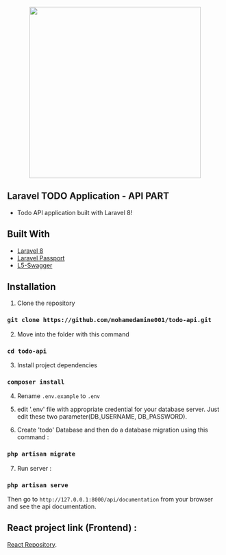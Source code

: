 <p align="center"><a href="https://laravel.com" target="_blank"><img src="https://raw.githubusercontent.com/laravel/art/master/logo-lockup/5%20SVG/2%20CMYK/1%20Full%20Color/laravel-logolockup-cmyk-red.svg" width="400"></a></p>



## Laravel TODO Application - API PART
* Todo API application built with Laravel 8!

## Built With
* [Laravel 8 ](https://laravel.com/)
* [Laravel Passport](https://laravel.com/docs/8.x/passport)
* [L5-Swagger](https://github.com/DarkaOnLine/L5-Swagger)

## Installation
1. Clone the repository

### `git clone https://github.com/mohamedamine001/todo-api.git`

2. Move into the folder with this command

### `cd todo-api`

3. Install project dependencies

### `composer install`

4. Rename `.env.example` to `.env` 

5. edit '.env' file with appropriate credential for your database server. Just edit these two parameter(DB_USERNAME, DB_PASSWORD).   

6. Create 'todo' Database and then do a database migration using this command : 

### `php artisan migrate`

7. Run server : 

### `php artisan serve`

Then go to `http://127.0.0.1:8000/api/documentation` from your browser and see the api documentation.

## React project link (Frontend) : 

[React Repository](https://github.com/mohamedamine001/todo-front/tree/master).
